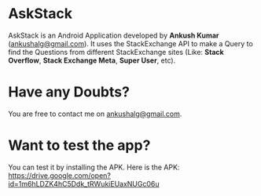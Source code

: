 # AskStack
AskStack is an Android Application developed by **Ankush Kumar** (ankushalg@gmail.com). 
It uses the StackExchange API to make a Query to find the Questions from different StackExchange sites (Like: **Stack Overflow**, **Stack Exchange Meta**, **Super User**, etc).

# Have any Doubts?
You are free to contact me on ankushalg@gmail.com.

# Want to test the app?
You can test it by installing the APK.
Here is the APK: 
https://drive.google.com/open?id=1m6hLDZK4hC5Ddk_tRWukiEUaxNUGc06u
